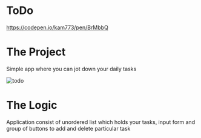 # ToDo

https://codepen.io/kam773/pen/BrMbbQ

# The Project
Simple app where you can jot down your daily tasks

![todo](https://user-images.githubusercontent.com/33424405/43580736-c3766e94-9656-11e8-9a87-538547211023.png)

# The Logic
Application consist of unordered list which holds your tasks, input form and group of buttons to add and delete particular task
